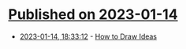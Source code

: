 # [Published on 2023-01-14](index.md)

* [2023-01-14, 18:33:12](https://news.ycombinator.com/item?id=34382655) - [How to Draw Ideas](https://ralphammer.com/how-to-draw-ideas/)
